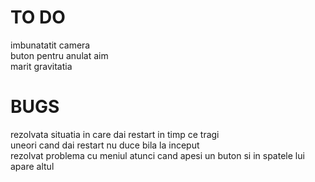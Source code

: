 # TO DO

imbunatatit camera<br>
buton pentru anulat aim<br>
marit gravitatia<br>

# BUGS
rezolvata situatia in care dai restart in timp ce tragi<br>
uneori cand dai restart nu duce bila la inceput<br>
rezolvat problema cu meniul atunci cand apesi un buton si in spatele lui apare altul<br>

